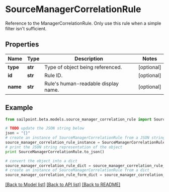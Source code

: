 # SourceManagerCorrelationRule

Reference to the ManagerCorrelationRule. Only use this rule when a simple filter isn't sufficient.

## Properties

Name | Type | Description | Notes
------------ | ------------- | ------------- | -------------
**type** | **str** | Type of object being referenced. | [optional] 
**id** | **str** | Rule ID. | [optional] 
**name** | **str** | Rule&#39;s human-readable display name. | [optional] 

## Example

```python
from sailpoint.beta.models.source_manager_correlation_rule import SourceManagerCorrelationRule

# TODO update the JSON string below
json = "{}"
# create an instance of SourceManagerCorrelationRule from a JSON string
source_manager_correlation_rule_instance = SourceManagerCorrelationRule.from_json(json)
# print the JSON string representation of the object
print SourceManagerCorrelationRule.to_json()

# convert the object into a dict
source_manager_correlation_rule_dict = source_manager_correlation_rule_instance.to_dict()
# create an instance of SourceManagerCorrelationRule from a dict
source_manager_correlation_rule_form_dict = source_manager_correlation_rule.from_dict(source_manager_correlation_rule_dict)
```
[[Back to Model list]](../README.md#documentation-for-models) [[Back to API list]](../README.md#documentation-for-api-endpoints) [[Back to README]](../README.md)


